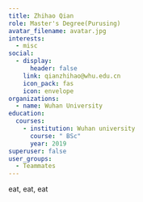 ```yaml
---
title: Zhihao Qian
role: Master's Degree(Purusing)
avatar_filename: avatar.jpg
interests:
  - misc
social:
  - display:
      header: false
    link: qianzhihao@whu.edu.cn
    icon_pack: fas
    icon: envelope
organizations:
  - name: Wuhan University
education:
  courses:
    - institution: Wuhan university
      course: " BSc"
      year: 2019
superuser: false
user_groups:
  - Teammates
---
```

<!--StartFragment-->

eat, eat, eat

<!--EndFragment-->